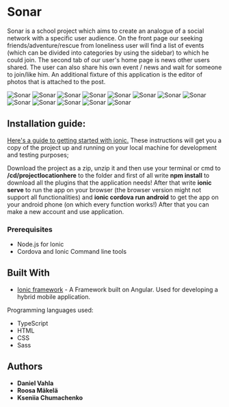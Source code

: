 # Sonar

Sonar is a school project which aims to create an analogue of a social network with a specific user audience.
On the front page our seeking friends/adventure/rescue from loneliness user will find a list of events (which can be divided into categories by using the sidebar) to which he could join. The second tab of our user's home page is news other users shared. 
The user can also share his own event / news and wait for someone to join/like him. 
An additional fixture of this application is the editor of photos that is attached to the post.

![Sonar](https://github.com/Roosamm/Sonar/blob/master/readmeResource/Screenshot_1.png) 
![Sonar](https://github.com/Roosamm/Sonar/blob/master/readmeResource/Screenshot_2.png) 
![Sonar](https://github.com/Roosamm/Sonar/blob/master/readmeResource/Screenshot_3.png) 
![Sonar](https://github.com/Roosamm/Sonar/blob/master/readmeResource/Screenshot_4.png)
![Sonar](https://github.com/Roosamm/Sonar/blob/master/readmeResource/Screenshot_5.png)
![Sonar](https://github.com/Roosamm/Sonar/blob/master/readmeResource/Screenshot_6.png)
![Sonar](https://github.com/Roosamm/Sonar/blob/master/readmeResource/Screenshot_7.png)
![Sonar](https://github.com/Roosamm/Sonar/blob/master/readmeResource/Screenshot_8.png)
![Sonar](https://github.com/Roosamm/Sonar/blob/master/readmeResource/Screenshot_9.png)
![Sonar](https://github.com/Roosamm/Sonar/blob/master/readmeResource/Screenshot_10.png)
![Sonar](https://github.com/Roosamm/Sonar/blob/master/readmeResource/Screenshot_11.png)
![Sonar](https://github.com/Roosamm/Sonar/blob/master/readmeResource/Screenshot_12.jpg)
![Sonar](https://github.com/Roosamm/Sonar/blob/master/readmeResource/Screenshot_13.png)

## Installation guide:

[Here's a guide to getting started with ionic.](https://ionicframework.com/getting-started) 
These instructions will get you a copy of the project up and running on your local machine for development and testing purposes;

Download the project as a zip, unzip it and then use your terminal or cmd to **/cd/projectlocationhere** to the folder and first of all write **npm install** to download all the plugins that the application needs! After that write **ionic serve** to run the app on your browser (the browser version might not support all functionalities) and **ionic cordova run android** to get the app on your android phone (on which every function works!)
After that you can make a new account and use application.

### Prerequisites
* Node.js for Ionic
* Cordova and Ionic Command line tools

## Built With
* [Ionic framework](https://ionicframework.com/getting-started) - A Framework built on Angular. Used for developing a hybrid mobile application.

Programming languages used:
* TypeScript
* HTML
* CSS
* Sass

## Authors

* **Daniel Vahla**
* **Roosa Mäkelä**
* **Kseniia Chumachenko**
